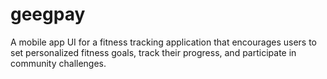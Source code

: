 # geegpay
A mobile app UI for a fitness tracking application that encourages users to set personalized fitness goals, track their progress, and participate in community challenges.
